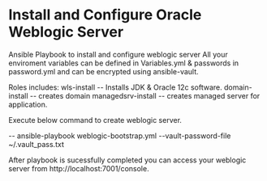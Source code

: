 # Install and Configure Oracle Weblogic Server

Ansible Playbook  to install and configure weblogic server 
All your enviroment variables can be defined in Variables.yml & passwords in password.yml and can be encrypted using ansible-vault. 

Roles includes: 
wls-install -- Installs JDK & Oracle 12c software. 
domain-install -- creates domain 
managedsrv-install -- creates managed server for application. 

Execute below command to create weblogic server.

-- ansible-playbook weblogic-bootstrap.yml --vault-password-file ~/.vault_pass.txt

After playbook is sucessfully completed you can access your weblogic server from http://localhost:7001/console. 
